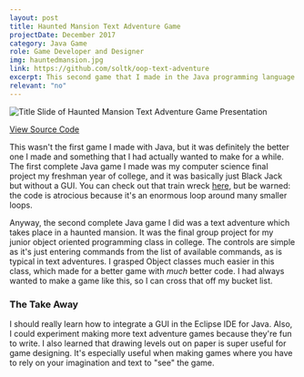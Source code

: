 ```yaml
---
layout: post
title: Haunted Mansion Text Adventure Game
projectDate: December 2017
category: Java Game
role: Game Developer and Designer
img: hauntedmansion.jpg
link: https://github.com/soltk/oop-text-adventure
excerpt: This second game that I made in the Java programming language is a text adventure, something that I've always wanted to make. It was the final group project for my Object-Oriented Programming course in university. The goal of the game is to escape a haunted mansion through exploration using only text. I was happy to learn more advanced Java concepts to cross this item off my bucket list.
relevant: "no"
---
```


<img src="https://lizberberena.com/img/escapegame.png" alt="Title Slide of Haunted Mansion Text Adventure Game Presentation" class="img-fluid"/>

<p class="caption"><a href="https://github.com/lizberberena/oop-text-adventure" target="_blank">View Source Code</a></p>

<p>This wasn't the first game I made with Java, but it was definitely the better one I made and something that I had actually wanted to make for a while. The first complete Java game I made was my computer science final project my freshman year of college, and it was basically just Black Jack but without a GUI. You can check out that train wreck <a href="https://github.com/lizberberena/cs-blackjack" target="_blank">here</a>, but be warned: the code is atrocious because it's an enormous loop around many smaller loops.</p>

<p>Anyway, the second complete Java game I did was a text adventure which takes place in a haunted mansion. It was the final group project for my junior object oriented programming class in college. The controls are simple as it's just entering commands from the list of available commands, as is typical in text adventures. I grasped Object classes much easier in this class, which made for a better game with <em>much</em> better code. I had always wanted to make a game like this, so I can cross that off my bucket list.</p>

<h3>The Take Away</h3>

<p>I should really learn how to integrate a GUI in the Eclipse IDE for Java. Also, I could experiment making more text adventure games because they're fun to write. I also learned that drawing levels out on paper is super useful for game designing. It's especially useful when making games where you have to rely on your imagination and text to "see" the game.</p>
